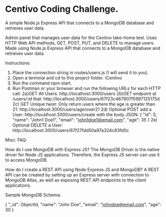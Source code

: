 # Centivo Coding Challenge.

A simple Node.js Express API that connects to a MongoDB database and retrieves user data.

Admin panel that manages user data for the Centivo take-home test. Uses HTTP Web API methods, GET, POST, PUT, and DELETE to manage users. Made using Node.js Express API that connects to a MongoDB database and retrieves user data.


Instructions:
1) Place the connection string in routes/users.js (I will send it to you).
2) Open a terminal and cd to this project folder. \Centivo
3) Run the command npm start.
2) Run Postman or your browser and run the following URLs for each HTTP call:
2a)GET All Users. http://localhost:3000/users 
2b)GET endpoint at /users/:id that: http://localhost:3000/users/67f23c467907f5997125175d
2c) GET Unique twist: Only return users where the age is greater than 21: http://localhost:3000/users/age/over21
2d) Optional POST add a User: http://localhost:3000/users/create
with the body JSON:
{ 
"id": 5,
"name": "John1 Doe1", 
"email": "john1doe1@email.com", 
"age": 35 
}
2e) Optional DELETE a User: http://localhost:3000/users/67f27fdd50a97a324c83fd0c



Misc:
FAQ:

How do I use MongoDB with Express JS?
The MongoDB Driver is the native driver for Node JS applications. Therefore, the Express JS server can use it to access MongoDB.

How do I create a REST API using Node Express JS and MongoDB?
A REST API can be created by setting up an Express server with connection to MongoDB Atlas, as well as exposing REST API endpoints to the client applications.


Sample MongoDB Schema:

{ 
"_id": ObjectId, 
"name": "John Doe", 
"email": "johndoe@email.com", 
"age": 30 
}